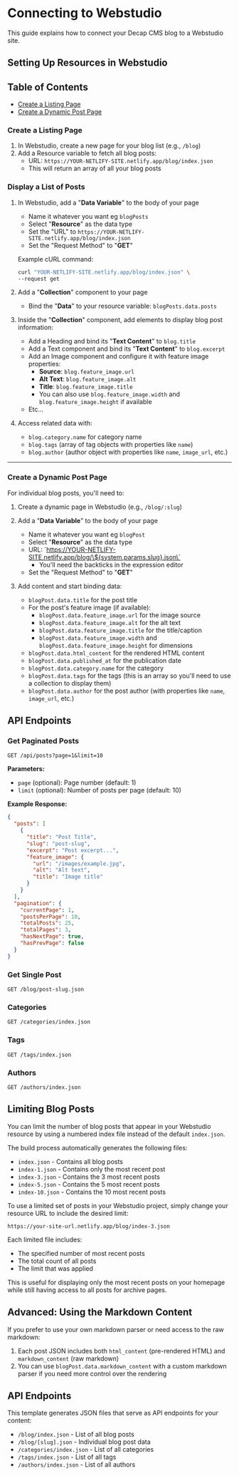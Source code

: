 # Connecting to Webstudio

This guide explains how to connect your Decap CMS blog to a Webstudio site.

## Setting Up Resources in Webstudio

## Table of Contents
- [Create a Listing Page](#create-a-listing-page)
- [Create a Dynamic Post Page](#create-a-dynamic-post-page)

### Create a Listing Page

1. In Webstudio, create a new page for your blog list (e.g., `/blog`)
2. Add a Resource variable to fetch all blog posts:
   - URL: `https://YOUR-NETLIFY-SITE.netlify.app/blog/index.json`
   - This will return an array of all your blog posts

### Display a List of Posts

1. In Webstudio, add a "**Data Variable**" to the body of your page
   - Name it whatever you want eg `blogPosts`
   - Select "**Resource**" as the data type
   - Set the "URL" to `https://YOUR-NETLIFY-SITE.netlify.app/blog/index.json`
   - Set the "Request Method" to "**GET**"

   Example cURL command:
   ```bash
   curl "YOUR-NETLIFY-SITE.netlify.app/blog/index.json" \
   --request get
   ```
2. Add a "**Collection**" component to your page
   - Bind the "**Data**" to your resource variable: `blogPosts.data.posts`
3. Inside the "**Collection**" component, add elements to display blog post information:
   - Add a Heading and bind its "**Text Content**" to `blog.title`
   - Add a Text component and bind its "**Text Content**" to `blog.excerpt`
   - Add an Image component and configure it with feature image properties:
     - **Source**: `blog.feature_image.url`
     - **Alt Text**: `blog.feature_image.alt`
     - **Title**: `blog.feature_image.title`
     - You can also use `blog.feature_image.width` and `blog.feature_image.height` if available
   - Etc...
4. Access related data with:
   - `blog.category.name` for category name
   - `blog.tags` (array of tag objects with properties like `name`)
   - `blog.author` (author object with properties like `name`, `image_url`, etc.)


---


### Create a Dynamic Post Page

For individual blog posts, you'll need to:

1. Create a dynamic page in Webstudio (e.g., `/blog/:slug`)
2. Add a "**Data Variable**" to the body of your page
   - Name it whatever you want eg `blogPost`
   - Select "**Resource**" as the data type
   - URL: \`https://YOUR-NETLIFY-SITE.netlify.app/blog/\${system.params.slug}.json\`
      - You'll need the backticks in the expression editor
   - Set the "Request Method" to "**GET**"

3. Add content and start binding data:
   - `blogPost.data.title` for the post title
   - For the post's feature image (if available):
     - `blogPost.data.feature_image.url` for the image source
     - `blogPost.data.feature_image.alt` for the alt text
     - `blogPost.data.feature_image.title` for the title/caption
     - `blogPost.data.feature_image.width` and `blogPost.data.feature_image.height` for dimensions
   - `blogPost.data.html_content` for the rendered HTML content
   - `blogPost.data.published_at` for the publication date
   - `blogPost.data.category.name` for the category
   - `blogPost.data.tags` for the tags (this is an array so you'll need to use a collection to display them)
   - `blogPost.data.author` for the post author (with properties like `name`, `image_url`, etc.)

## API Endpoints

### Get Paginated Posts

```
GET /api/posts?page=1&limit=10
```

**Parameters:**
- `page` (optional): Page number (default: 1)
- `limit` (optional): Number of posts per page (default: 10)

**Example Response:**
```json
{
  "posts": [
    {
      "title": "Post Title",
      "slug": "post-slug",
      "excerpt": "Post excerpt...",
      "feature_image": {
        "url": "/images/example.jpg",
        "alt": "Alt text",
        "title": "Image title"
      }
    }
  ],
  "pagination": {
    "currentPage": 1,
    "postsPerPage": 10,
    "totalPosts": 25,
    "totalPages": 3,
    "hasNextPage": true,
    "hasPrevPage": false
  }
}
```

### Get Single Post
```
GET /blog/post-slug.json
```

### Categories
```
GET /categories/index.json
```

### Tags
```
GET /tags/index.json
```

### Authors
```
GET /authors/index.json
```

## Limiting Blog Posts

You can limit the number of blog posts that appear in your Webstudio resource by using a numbered index file instead of the default `index.json`.

The build process automatically generates the following files:
- `index.json` - Contains all blog posts
- `index-1.json` - Contains only the most recent post
- `index-3.json` - Contains the 3 most recent posts
- `index-5.json` - Contains the 5 most recent posts
- `index-10.json` - Contains the 10 most recent posts

To use a limited set of posts in your Webstudio project, simply change your resource URL to include the desired limit:

```
https://your-site-url.netlify.app/blog/index-3.json
```

Each limited file includes:
- The specified number of most recent posts
- The total count of all posts
- The limit that was applied

This is useful for displaying only the most recent posts on your homepage while still having access to all posts for archive pages.

## Advanced: Using the Markdown Content

If you prefer to use your own markdown parser or need access to the raw markdown:

1. Each post JSON includes both `html_content` (pre-rendered HTML) and `markdown_content` (raw markdown)
2. You can use `blogPost.data.markdown_content` with a custom markdown parser if you need more control over the rendering

## API Endpoints

This template generates JSON files that serve as API endpoints for your content:

- `/blog/index.json` - List of all blog posts
- `/blog/[slug].json` - Individual blog post data
- `/categories/index.json` - List of all categories
- `/tags/index.json` - List of all tags
- `/authors/index.json` - List of all authors